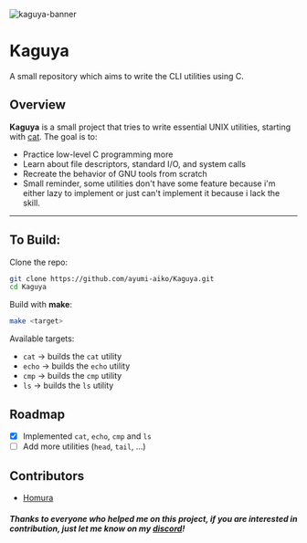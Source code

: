 ![kaguya-banner](https://github.com/ayumi-aiko/banners/blob/main/kaguya.banner.png?raw=true)

# Kaguya
A small repository which aims to write the CLI utilities using C. 

## Overview

**Kaguya** is a small project that tries to write essential UNIX utilities, starting with [cat](https://www.gnu.org/software/coreutils/cat).
The goal is to:

* Practice low-level C programming more
* Learn about file descriptors, standard I/O, and system calls
* Recreate the behavior of GNU tools from scratch
* Small reminder, some utilities don't have some feature because i'm either lazy to implement or just can't implement it because i lack the skill.

---

## To Build:

Clone the repo:

```bash
git clone https://github.com/ayumi-aiko/Kaguya.git
cd Kaguya
```

Build with **make**:

```bash
make <target>
```

Available targets:

* `cat` → builds the `cat` utility
* `echo` → builds the `echo` utility
* `cmp` → builds the `cmp` utility
* `ls` → builds the `ls` utility

## Roadmap
* [x] Implemented `cat`, `echo`, `cmp` and `ls`
* [ ] Add more utilities (`head`, `tail`, …)

## Contributors
- [Homura](https://github.com/HomuHomu833)
##### Thanks to everyone who helped me on this project, if you are interested in contribution, just let me know on my [discord](https://discord.gg/GRded35Ak4)!
